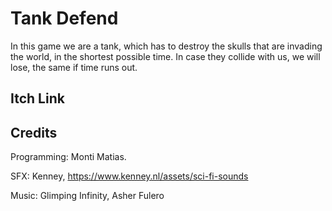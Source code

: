 # Tank Defend
In this game we are a tank, which has to destroy the skulls that are invading the world, in the shortest possible time. In case they collide with us, we will lose, the same if time runs out.


## Itch Link

## Credits

Programming: Monti Matias.

SFX: Kenney, https://www.kenney.nl/assets/sci-fi-sounds
       
Music: Glimping Infinity, Asher Fulero

